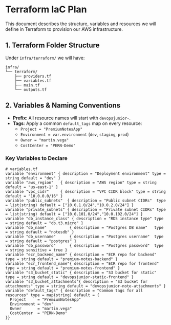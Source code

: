 # Terraform IaC Plan

This document describes the structure, variables and resources we will define in Terraform to provision our AWS infrastructure.

## 1. Terraform Folder Structure

Under `infra/terraform/` we will have:

```
infra/
└── terraform/
    ├── providers.tf
    ├── variables.tf
    ├── main.tf
    └── outputs.tf
```


## 2. Variables & Naming Conventions

- **Prefix**: All resource names will start with `devopsjunior-`.
- **Tags**: Apply a common `default_tags` map on every resource:
  - `Project = "PremiumNotesApp"`
  - `Environment = var.environment` (`dev`, `staging`, `prod`)
  - `Owner = "martin.vega"`
  - `CostCenter = "PERN-Demo"`

### Key Variables to Declare

```hcl
# variables.tf
variable "environment" { description = "Deployment environment" type = string default = "dev" }
variable "aws_region"   { description = "AWS region" type = string default = "us-east-1" }
variable "vpc_cidr"     { description = "VPC CIDR block" type = string default = "10.0.0.0/16" }
variable "public_subnets"  { description = "Public subnet CIDRs"  type = list(string) default = ["10.0.1.0/24","10.0.2.0/24"] }
variable "private_subnets" { description = "Private subnet CIDRs" type = list(string) default = ["10.0.101.0/24","10.0.102.0/24"] }
variable "db_instance_class" { description = "RDS instance type" type = string default = "db.t3.micro" }
variable "db_name"          { description = "Postgres DB name"   type = string default = "notesdb" }
variable "db_username"      { description = "Postgres username"  type = string default = "postgres" }
variable "db_password"      { description = "Postgres password"  type = string sensitive = true }
variable "ecr_backend_name" { description = "ECR repo for backend"  type = string default = "premium-notes-backend" }
variable "ecr_frontend_name"{ description = "ECR repo for frontend" type = string default = "premium-notes-frontend" }
variable "s3_bucket_static" { description = "S3 bucket for static"  type = string default = "devopsjunior-static-frontend" }
variable "s3_bucket_attachments"{ description = "S3 bucket for attachments" type = string default = "devopsjunior-note-attachments" }
variable "default_tags" { description = "Common tags for all resources" type = map(string) default = {
  Project     = "PremiumNotesApp"
  Environment = "dev"
  Owner       = "martin.vega"
  CostCenter  = "PERN-Demo"
}}
